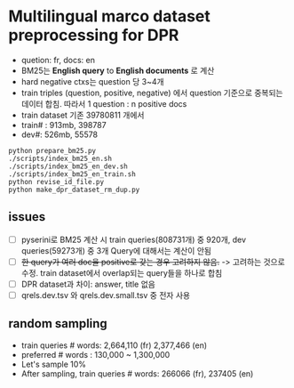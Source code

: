 # Multilingual marco dataset preprocessing for DPR
- quetion: fr, docs: en
- BM25는 **English query** to **English documents** 로 계산
- hard negative ctxs는 question 당 3~4개
- train triples (question, positive, negative) 에서 question 기준으로 중복되는 데이터 합침. 따라서 1 question : n positive docs
- train dataset 기존 39780811 개에서 
- train# : 913mb, 398787
- dev#: 526mb, 55578 
```
python prepare_bm25.py
./scripts/index_bm25_en.sh
./scripts/index_bm25_en_dev.sh
./scripts/index_bm25_en_train.sh
python revise_id_file.py
python make_dpr_dataset_rm_dup.py
```
## issues
- [ ] pyserini로 BM25 계산 시 train queries(808731개) 중 920개, dev queries(59273개) 중 3개 Query에 대해서는 계산이 안됨
- [ ] ~~한 query가 여러 doc을 positive로 갖는 경우 고려하지 않음.~~ -> 고려하는 것으로 수정. train dataset에서 overlap되는 query들을 하나로 합침
- [ ] DPR dataset과 차이: answer, title 없음
- [ ] qrels.dev.tsv 와 qrels.dev.small.tsv 중 전자 사용

## random sampling
- train queries # words: 2,664,110 (fr) 2,377,466 (en)
- preferred # words : 130,000 ~ 1,300,000
- Let's sample 10%
- After sampling, train queries # words: 266066 (fr), 237405 (en)
